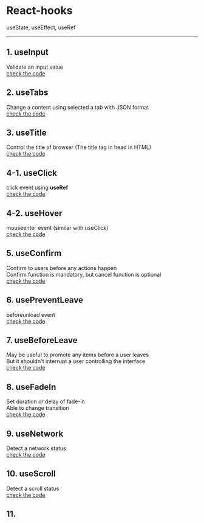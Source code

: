 # React-hooks

useState, useEffect, useRef

---

## 1. useInput
Validate an input value
<br>[check the code](https://github.com/aurora-yn/react-hooks/blob/master/src/components/useTabs.js)

## 2. useTabs
Change a content using selected a tab with JSON format
<br>[check the code](https://github.com/aurora-yn/react-hooks/blob/master/src/components/useInput.js)

## 3. useTitle
Control the title of browser (The title tag in head in HTML)
<br>[check the code](https://github.com/aurora-yn/react-hooks/blob/master/src/components/useTitle.js)

## 4-1. useClick
click event using **useRef**
<br>[check the code](https://github.com/aurora-yn/react-hooks/blob/master/src/components/useClick.js)

## 4-2. useHover
mouseenter event (similar with useClick)
<br>[check the code](https://github.com/aurora-yn/react-hooks/blob/master/src/components/useHover.js)

## 5. useConfirm
Confirm to users before any actions happen <br>
Confirm function is mandatory, but cancel function is optional
<br>[check the code](https://github.com/aurora-yn/react-hooks/blob/master/src/components/useConfirm.js)

## 6. usePreventLeave
beforeunload event
<br>[check the code](https://github.com/aurora-yn/react-hooks/blob/master/src/components/usePreventLeave.js)

## 7. useBeforeLeave
May be useful to promote any items before a user leaves <br>
But it shouldn't interrupt a user controlling the interface
<br>[check the code](https://github.com/aurora-yn/react-hooks/blob/master/src/components/useBeforeLeave.js)

## 8. useFadeIn
Set duration or delay of fade-in <br>
Able to change transition
<br>[check the code](https://github.com/aurora-yn/react-hooks/blob/master/src/components/useFadeIn.js)

## 9. useNetwork
Detect a network status
<br>[check the code](https://github.com/aurora-yn/react-hooks/blob/master/src/components/useNetwork.js)

## 10. useScroll
Detect a scroll status
<br>[check the code](https://github.com/aurora-yn/react-hooks/blob/master/src/components/useScroll.js)

## 11.
